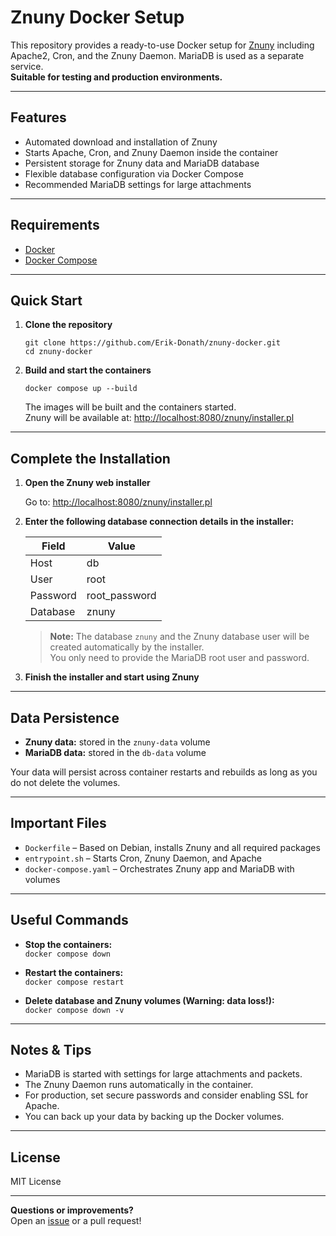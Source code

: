 # Znuny Docker Setup

This repository provides a ready-to-use Docker setup for [Znuny](https://www.znuny.org/) including Apache2, Cron, and the Znuny Daemon. MariaDB is used as a separate service.  
**Suitable for testing and production environments.**

---

## Features

- Automated download and installation of Znuny
- Starts Apache, Cron, and Znuny Daemon inside the container
- Persistent storage for Znuny data and MariaDB database
- Flexible database configuration via Docker Compose
- Recommended MariaDB settings for large attachments

---

## Requirements

- [Docker](https://docs.docker.com/get-docker/)
- [Docker Compose](https://docs.docker.com/compose/install/)

---

## Quick Start

1. **Clone the repository**

   ```
   git clone https://github.com/Erik-Donath/znuny-docker.git
   cd znuny-docker
   ```

2. **Build and start the containers**

   ```
   docker compose up --build
   ```

   The images will be built and the containers started.  
   Znuny will be available at: [http://localhost:8080/znuny/installer.pl](http://localhost:8080/znuny/installer.pl)

---

## Complete the Installation

1. **Open the Znuny web installer**

   Go to: [http://localhost:8080/znuny/installer.pl](http://localhost:8080/znuny/installer.pl)

2. **Enter the following database connection details in the installer:**

   | Field     | Value           |
   |-----------|-----------------|
   | Host      | db              |
   | User      | root            |
   | Password  | root_password   |
   | Database  | znuny           |

   > **Note:** The database `znuny` and the Znuny database user will be created automatically by the installer.  
   > You only need to provide the MariaDB root user and password.

3. **Finish the installer and start using Znuny**

---

## Data Persistence

- **Znuny data:** stored in the `znuny-data` volume
- **MariaDB data:** stored in the `db-data` volume

Your data will persist across container restarts and rebuilds as long as you do not delete the volumes.

---

## Important Files

- `Dockerfile` – Based on Debian, installs Znuny and all required packages
- `entrypoint.sh` – Starts Cron, Znuny Daemon, and Apache
- `docker-compose.yaml` – Orchestrates Znuny app and MariaDB with volumes

---

## Useful Commands

- **Stop the containers:**  
  `docker compose down`

- **Restart the containers:**  
  `docker compose restart`

- **Delete database and Znuny volumes (Warning: data loss!):**  
  `docker compose down -v`

---

## Notes & Tips

- MariaDB is started with settings for large attachments and packets.
- The Znuny Daemon runs automatically in the container.
- For production, set secure passwords and consider enabling SSL for Apache.
- You can back up your data by backing up the Docker volumes.

---

## License

MIT License

---

**Questions or improvements?**  
Open an [issue](https://github.com/Erik-Donath/znuny-docker/issues) or a pull request!
